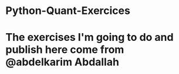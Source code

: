 # Python-Quant-Exercices
# The exercises I'm going to do and publish here come from @abdelkarim Abdallah
